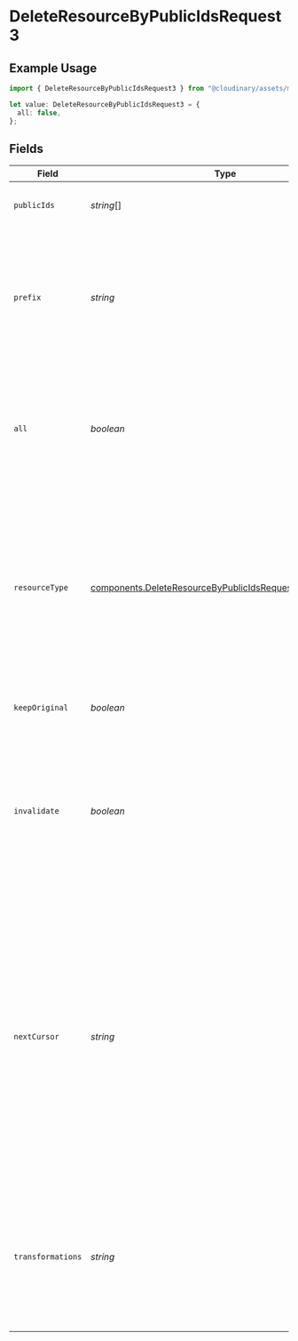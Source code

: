 # DeleteResourceByPublicIdsRequest3

## Example Usage

```typescript
import { DeleteResourceByPublicIdsRequest3 } from "@cloudinary/assets/models/components";

let value: DeleteResourceByPublicIdsRequest3 = {
  all: false,
};
```

## Fields

| Field                                                                                                                                                                                                                                                                                                         | Type                                                                                                                                                                                                                                                                                                          | Required                                                                                                                                                                                                                                                                                                      | Description                                                                                                                                                                                                                                                                                                   |
| ------------------------------------------------------------------------------------------------------------------------------------------------------------------------------------------------------------------------------------------------------------------------------------------------------------- | ------------------------------------------------------------------------------------------------------------------------------------------------------------------------------------------------------------------------------------------------------------------------------------------------------------- | ------------------------------------------------------------------------------------------------------------------------------------------------------------------------------------------------------------------------------------------------------------------------------------------------------------- | ------------------------------------------------------------------------------------------------------------------------------------------------------------------------------------------------------------------------------------------------------------------------------------------------------------- |
| `publicIds`                                                                                                                                                                                                                                                                                                   | *string*[]                                                                                                                                                                                                                                                                                                    | :heavy_minus_sign:                                                                                                                                                                                                                                                                                            | A list of public IDs of the resources to delete.                                                                                                                                                                                                                                                              |
| `prefix`                                                                                                                                                                                                                                                                                                      | *string*                                                                                                                                                                                                                                                                                                      | :heavy_minus_sign:                                                                                                                                                                                                                                                                                            | Delete all assets, including derived assets, where the public ID starts with the specified prefix (up to a maximum of 1000 original resources).                                                                                                                                                               |
| `all`                                                                                                                                                                                                                                                                                                         | *boolean*                                                                                                                                                                                                                                                                                                     | :heavy_check_mark:                                                                                                                                                                                                                                                                                            | Delete all assets (of the relevant resource_type and type), including derived assets (up to a maximum of 1000 original resources).                                                                                                                                                                            |
| `resourceType`                                                                                                                                                                                                                                                                                                | [components.DeleteResourceByPublicIdsRequestResourceType3](../../models/components/deleteresourcebypublicidsrequestresourcetype3.md)                                                                                                                                                                          | :heavy_minus_sign:                                                                                                                                                                                                                                                                                            | The type of asset. Relevant as a parameter only when using the SDKs (the resource_type is included in the endpoint URL when using the REST API). Note: use video for all video and audio assets, such as .mp3. Default: image.                                                                                |
| `keepOriginal`                                                                                                                                                                                                                                                                                                | *boolean*                                                                                                                                                                                                                                                                                                     | :heavy_minus_sign:                                                                                                                                                                                                                                                                                            | Whether to delete only the derived assets. Default: false.                                                                                                                                                                                                                                                    |
| `invalidate`                                                                                                                                                                                                                                                                                                  | *boolean*                                                                                                                                                                                                                                                                                                     | :heavy_minus_sign:                                                                                                                                                                                                                                                                                            | Whether to also invalidate the copies of the resource on the CDN. It usually takes between a few seconds and a few minutes for the invalidation to fully propagate through the CDN. Default: false.                                                                                                           |
| `nextCursor`                                                                                                                                                                                                                                                                                                  | *string*                                                                                                                                                                                                                                                                                                      | :heavy_minus_sign:                                                                                                                                                                                                                                                                                            | (Only when deleting by prefix or all) When a deletion request has more than 1000 resources to delete, the response includes the partial boolean parameter set to true, as well as a next_cursor value. You can then specify this returned next_cursor value as a parameter of the following deletion request. |
| `transformations`                                                                                                                                                                                                                                                                                             | *string*                                                                                                                                                                                                                                                                                                      | :heavy_minus_sign:                                                                                                                                                                                                                                                                                            | Only the derived assets matching this hash of transformation parameters will be deleted. You can include multiple transformations separated by a pipe character (\|).                                                                                                                                         |
